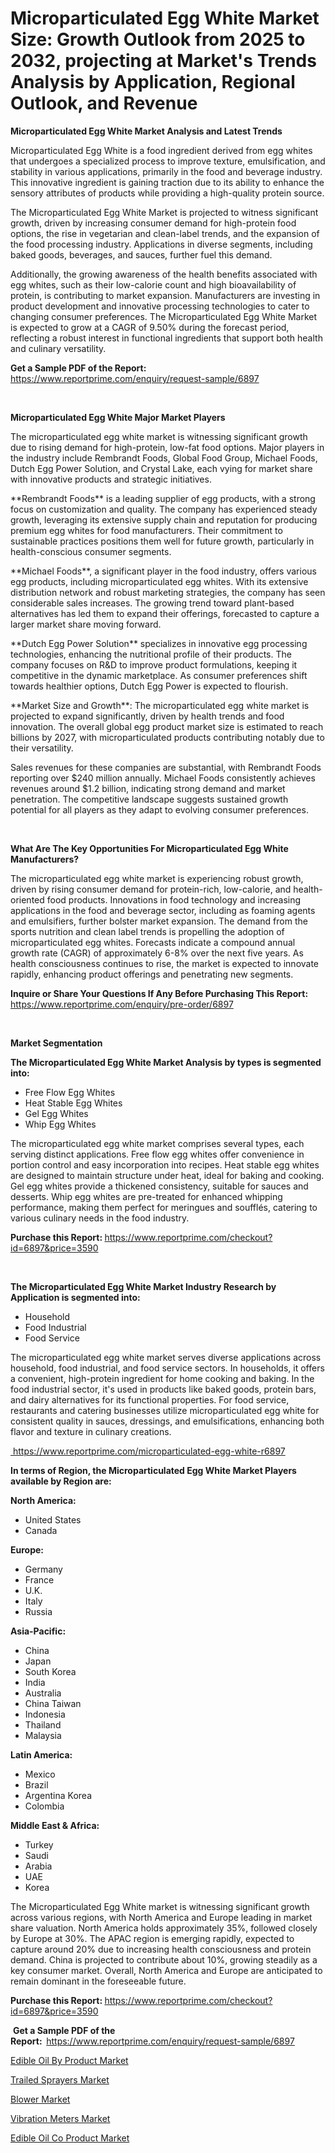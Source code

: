 <p><h1>Microparticulated Egg White Market Size: Growth Outlook from 2025 to 2032, projecting at Market's Trends Analysis by Application, Regional Outlook, and Revenue</h1></p><p><strong>Microparticulated Egg White Market Analysis and Latest Trends</strong></p>
<p><p>Microparticulated Egg White is a food ingredient derived from egg whites that undergoes a specialized process to improve texture, emulsification, and stability in various applications, primarily in the food and beverage industry. This innovative ingredient is gaining traction due to its ability to enhance the sensory attributes of products while providing a high-quality protein source.</p><p>The Microparticulated Egg White Market is projected to witness significant growth, driven by increasing consumer demand for high-protein food options, the rise in vegetarian and clean-label trends, and the expansion of the food processing industry. Applications in diverse segments, including baked goods, beverages, and sauces, further fuel this demand.</p><p>Additionally, the growing awareness of the health benefits associated with egg whites, such as their low-calorie count and high bioavailability of protein, is contributing to market expansion. Manufacturers are investing in product development and innovative processing technologies to cater to changing consumer preferences. The Microparticulated Egg White Market is expected to grow at a CAGR of 9.50% during the forecast period, reflecting a robust interest in functional ingredients that support both health and culinary versatility.</p></p>
<p><strong>Get a Sample PDF of the Report:&nbsp;</strong> <a href="https://www.reportprime.com/enquiry/request-sample/6897?utm_campaign=1896&utm_medium=2&utm_source=Github&utm_content=ia&utm_term=19032025&utm_id=microparticulated-egg-white">https://www.reportprime.com/enquiry/request-sample/6897</a></p>
<p>&nbsp;</p>
<p><strong>Microparticulated Egg White Major Market Players</strong></p>
<p><p>The microparticulated egg white market is witnessing significant growth due to rising demand for high-protein, low-fat food options. Major players in the industry include Rembrandt Foods, Global Food Group, Michael Foods, Dutch Egg Power Solution, and Crystal Lake, each vying for market share with innovative products and strategic initiatives.</p><p>**Rembrandt Foods** is a leading supplier of egg products, with a strong focus on customization and quality. The company has experienced steady growth, leveraging its extensive supply chain and reputation for producing premium egg whites for food manufacturers. Their commitment to sustainable practices positions them well for future growth, particularly in health-conscious consumer segments.</p><p>**Michael Foods**, a significant player in the food industry, offers various egg products, including microparticulated egg whites. With its extensive distribution network and robust marketing strategies, the company has seen considerable sales increases. The growing trend toward plant-based alternatives has led them to expand their offerings, forecasted to capture a larger market share moving forward.</p><p>**Dutch Egg Power Solution** specializes in innovative egg processing technologies, enhancing the nutritional profile of their products. The company focuses on R&D to improve product formulations, keeping it competitive in the dynamic marketplace. As consumer preferences shift towards healthier options, Dutch Egg Power is expected to flourish.</p><p>**Market Size and Growth**: The microparticulated egg white market is projected to expand significantly, driven by health trends and food innovation. The overall global egg product market size is estimated to reach billions by 2027, with microparticulated products contributing notably due to their versatility.</p><p>Sales revenues for these companies are substantial, with Rembrandt Foods reporting over $240 million annually. Michael Foods consistently achieves revenues around $1.2 billion, indicating strong demand and market penetration. The competitive landscape suggests sustained growth potential for all players as they adapt to evolving consumer preferences.</p></p>
<p>&nbsp;</p>
<p><strong>What Are The Key Opportunities For Microparticulated Egg White Manufacturers?</strong></p>
<p><p>The microparticulated egg white market is experiencing robust growth, driven by rising consumer demand for protein-rich, low-calorie, and health-oriented food products. Innovations in food technology and increasing applications in the food and beverage sector, including as foaming agents and emulsifiers, further bolster market expansion. The demand from the sports nutrition and clean label trends is propelling the adoption of microparticulated egg whites. Forecasts indicate a compound annual growth rate (CAGR) of approximately 6-8% over the next five years. As health consciousness continues to rise, the market is expected to innovate rapidly, enhancing product offerings and penetrating new segments.</p></p>
<p><strong>Inquire or Share Your Questions If Any Before Purchasing This Report:</strong> <a href="https://www.reportprime.com/enquiry/pre-order/6897?utm_campaign=1896&utm_medium=2&utm_source=Github&utm_content=ia&utm_term=19032025&utm_id=microparticulated-egg-white">https://www.reportprime.com/enquiry/pre-order/6897</a></p>
<p>&nbsp;</p>
<p><strong>Market Segmentation</strong></p>
<p><strong>The Microparticulated Egg White Market Analysis by types is segmented into:</strong></p>
<p><ul><li>Free Flow Egg Whites</li><li>Heat Stable Egg Whites</li><li>Gel Egg Whites</li><li>Whip Egg Whites</li></ul></p>
<p><p>The microparticulated egg white market comprises several types, each serving distinct applications. Free flow egg whites offer convenience in portion control and easy incorporation into recipes. Heat stable egg whites are designed to maintain structure under heat, ideal for baking and cooking. Gel egg whites provide a thickened consistency, suitable for sauces and desserts. Whip egg whites are pre-treated for enhanced whipping performance, making them perfect for meringues and soufflés, catering to various culinary needs in the food industry.</p></p>
<p><strong>Purchase this Report:&nbsp;</strong><a href="https://www.reportprime.com/checkout?id=6897&price=3590&utm_campaign=1896&utm_medium=2&utm_source=Github&utm_content=ia&utm_term=19032025&utm_id=microparticulated-egg-white">https://www.reportprime.com/checkout?id=6897&price=3590</a></p>
<p>&nbsp;</p>
<p><strong>The Microparticulated Egg White Market Industry Research by Application is segmented into:</strong></p>
<p><ul><li>Household</li><li>Food Industrial</li><li>Food Service</li></ul></p>
<p><p>The microparticulated egg white market serves diverse applications across household, food industrial, and food service sectors. In households, it offers a convenient, high-protein ingredient for home cooking and baking. In the food industrial sector, it's used in products like baked goods, protein bars, and dairy alternatives for its functional properties. For food service, restaurants and catering businesses utilize microparticulated egg white for consistent quality in sauces, dressings, and emulsifications, enhancing both flavor and texture in culinary creations.</p></p>
<p><a href="https://www.reportprime.com/microparticulated-egg-white-r6897?utm_campaign=1896&utm_medium=2&utm_source=Github&utm_content=ia&utm_term=19032025&utm_id=microparticulated-egg-white">&nbsp;https://www.reportprime.com/microparticulated-egg-white-r6897</a></p>
<p><strong>In terms of Region, the Microparticulated Egg White Market Players available by Region are:</strong></p>
<p>
    <p> <strong> North America: </strong>
        <ul>
            <li>United States</li>
            <li>Canada</li>
        </ul>
        </p> 
    <p> <strong> Europe: </strong>
        <ul>
            <li>Germany</li>
            <li>France</li>
            <li>U.K.</li>
            <li>Italy</li>
            <li>Russia</li>
        </ul>
        </p> 
    <p> <strong> Asia-Pacific: </strong>
        <ul>
            <li>China</li>
            <li>Japan</li>
            <li>South Korea</li>
            <li>India</li>
            <li>Australia</li>
            <li>China Taiwan</li>
            <li>Indonesia</li>
            <li>Thailand</li>
            <li>Malaysia</li>
        </ul>
        </p> 
    <p> <strong> Latin America: </strong>
        <ul>
            <li>Mexico</li>
            <li>Brazil</li>
            <li>Argentina Korea</li>
            <li>Colombia</li>
        </ul>
        </p> 
    <p> <strong> Middle East & Africa: </strong>
        <ul>
            <li>Turkey</li>
            <li>Saudi</li>
            <li>Arabia</li>
            <li>UAE</li>
            <li>Korea</li>
        </ul>
    </p>
    </p>
<p><p>The Microparticulated Egg White market is witnessing significant growth across various regions, with North America and Europe leading in market share valuation. North America holds approximately 35%, followed closely by Europe at 30%. The APAC region is emerging rapidly, expected to capture around 20% due to increasing health consciousness and protein demand. China is projected to contribute about 10%, growing steadily as a key consumer market. Overall, North America and Europe are anticipated to remain dominant in the foreseeable future.</p></p>
<p><strong>Purchase this Report: </strong><a href="https://www.reportprime.com/checkout?id=6897&price=3590&utm_campaign=1896&utm_medium=2&utm_source=Github&utm_content=ia&utm_term=19032025&utm_id=microparticulated-egg-white">https://www.reportprime.com/checkout?id=6897&price=3590</a></p>
<p>&nbsp;<strong>Get a Sample PDF of the Report:&nbsp;&nbsp;</strong><a href="https://www.reportprime.com/enquiry/request-sample/6897?utm_campaign=1896&utm_medium=2&utm_source=Github&utm_content=ia&utm_term=19032025&utm_id=microparticulated-egg-white">https://www.reportprime.com/enquiry/request-sample/6897</a></p>
<p><strong></strong></p>
<p><p><a href="https://github.com/miehldobin1w/Market-Research-Report-List-1/blob/main/edible-oil-by-product-market.md?utm_campaign=1896&utm_medium=2&utm_source=Github&utm_content=ia&utm_term=19032025&utm_id=microparticulated-egg-white">Edible Oil By Product Market</a></p><p><a href="https://www.linkedin.com/pulse/comprehensive-study-trailed-sprayers-market-share-size-growth-yp8zf?utm_campaign=1896&utm_medium=2&utm_source=Github&utm_content=ia&utm_term=19032025&utm_id=microparticulated-egg-white">Trailed Sprayers Market</a></p><p><a href="https://www.linkedin.com/pulse/comprehensive-overview-blower-market-2025-2032-company-profiles-v6fuf?utm_campaign=1896&utm_medium=2&utm_source=Github&utm_content=ia&utm_term=19032025&utm_id=microparticulated-egg-white">Blower Market</a></p><p><a href="https://www.linkedin.com/pulse/forecasting-growth-vibration-meters-market-size-scope-cdfsf?utm_campaign=1896&utm_medium=2&utm_source=Github&utm_content=ia&utm_term=19032025&utm_id=microparticulated-egg-white">Vibration Meters Market</a></p><p><a href="https://github.com/lickoalyanep/Market-Research-Report-List-1/blob/main/edible-oil-co-product-market.md?utm_campaign=1896&utm_medium=2&utm_source=Github&utm_content=ia&utm_term=19032025&utm_id=microparticulated-egg-white">Edible Oil Co Product Market</a></p></p>